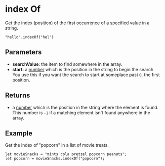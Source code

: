 # index Of

Get the index (position) of the first occurrence of a specified value in a string.

```sig
"hello".indexOf("hel")
```

## Parameters

* **searchValue**: the item to find somewhere in the array.
* **start**: a [number](/types/number) which is the position in the string to begin the search. You use this
if you want the search to start at someplace past `0`, the first position.

## Returns

* a [number](/types/number) which is the position in the string where the element is found. This number
is `-1` if a matching element isn't found anywhere in the array.

## Example

Get the index of "popcorn" in a list of movie treats.

```blocks
let movieSnacks = "mints cola pretzel popcorn peanuts";
let popcorn = movieSnacks.indexOf("popcorn");
```

